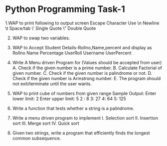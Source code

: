 # Python Programming Task-1

1.WAP to print following to output screen
Escape Character Use
\n Newline
\t Space/tab
\’ Single Quote
\” Double Quote

2. WAP to swap two variables.

3. WAP to Accept Student Details-Rollno,Name,percent and display as
Rollno Name Percentage
UserRoll Username UserPercent

4. Write A Menu driven Program for (Values should be accepted from user)
A. Check if the given number is a prime number.
B. Calculate Factorial of given number.
C. Check if the given number is palindrome or not.
D. Check if the given number is Armstrong number.
E. The program should not exit/terminate until the user wants.

5. WAP to print cube of numbers from given range
Sample Output:
Enter lower limit: 2
Enter upper limit: 5
2 : 8
3: 27
4: 64
5: 125

6. Write a function that tests whether a string is a palindrome.

7. Write a menu driven program to implement
I. Selection sort
II. Insertion sort
III. Merge sort
IV. Quick sort

8. Given two strings, write a program that efficiently finds the longest common subsequence.
